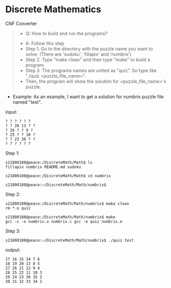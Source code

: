 # Discrete Mathematics

CNF Converter

>* Q: How to build and run the programs?
>
> - A: Follow this step
> - Step 1. Go to the directory with the puzzle name you want to solve. (There are 'sudoku', 'fillapix' and 'numbrix') 
> - Step 2. Type "make clean" and then type "make" to build a program. 
> - Step 3. The programs names are united as "quiz". So type like "./quiz <puzzle_file_name>". 
> - Then, the program will show the solution for <puzzle_file_name>'s puzzle.

- Example: As an example, I want to get a solution for numbrix puzzle file named "test".

input:    
    
    ? ? ? ? ? ?
    ? ? 20 13 ? ?
    ? 26 ? ? 9 ?
    ? 25 ? ? 10 ?
    ? ? 23 36 ? ?
    ? ? ? ? ? ?

Step 1:

    s21800180@peace:/DiscreteMath/Math$ ls
    fillapix numbrix README.md sudoku
    
    s21800180@peace:/DiscreteMath/Math$ cd numbrix

    s21800180@peace:~/DiscreteMath/Math/numbrix$
 


Step 2:

    s21800180@peace:/DiscreteMath/Math/numbrix$ make clean
    rm *.o quiz

    s21800180@peace:/DiscreteMath/Math/numbrix$ make 
    gcc -c -o numbrix.o numbrix.c gcc -o quiz numbrix.o

Step 3:

    s21800180@peace:~/DiscreteMath/Math/numbrix$ ./quiz test
output:    
    
    17 16 15 14 7 6 
    18 19 20 13 8 5 
    27 26 21 12 9 4 
    28 25 22 11 10 3 
    29 24 23 36 35 2 
    30 31 32 33 34 1

